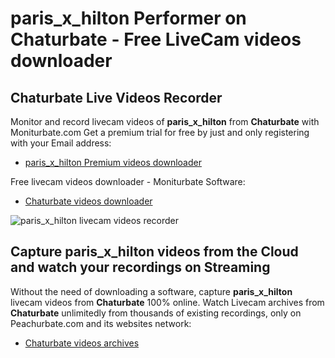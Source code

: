 # paris_x_hilton Performer on Chaturbate - Free LiveCam videos downloader

## Chaturbate Live Videos Recorder

Monitor and record livecam videos of **paris_x_hilton** from **Chaturbate** with Moniturbate.com
Get a premium trial for free by just and only registering with your Email address:
* [paris_x_hilton Premium videos downloader](https://moniturbate.com/request-demo-licence-key.html)

Free livecam videos downloader - Moniturbate Software:
* [Chaturbate videos downloader](https://moniturbate.com/moniturbate-download-software.html)

![paris_x_hilton livecam videos recorder](https://peachurnet.com/templates/moniturbate-software.png)


## Capture paris_x_hilton videos from the Cloud and watch your recordings on Streaming

Without the need of downloading a software, capture **paris_x_hilton** livecam videos from **Chaturbate** 100% online.
Watch Livecam archives from **Chaturbate** unlimitedly from thousands of existing recordings, only on Peachurbate.com and its websites network:
* [Chaturbate videos archives](https://peachurnet.com/)